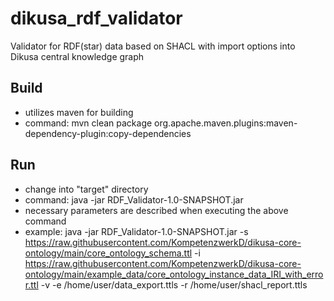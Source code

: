# dikusa_rdf_validator
Validator for RDF(star) data based on SHACL with import options into Dikusa central knowledge graph

## Build
* utilizes maven for building
* command: mvn clean package org.apache.maven.plugins:maven-dependency-plugin:copy-dependencies

## Run
* change into "target" directory
* command: java -jar RDF_Validator-1.0-SNAPSHOT.jar
* necessary parameters are described when executing the above command
* example:  java -jar RDF_Validator-1.0-SNAPSHOT.jar -s https://raw.githubusercontent.com/KompetenzwerkD/dikusa-core-ontology/main/core_ontology_schema.ttl -i https://raw.githubusercontent.com/KompetenzwerkD/dikusa-core-ontology/main/example_data/core_ontology_instance_data_IRI_with_error.ttl -v -e /home/user/data_export.ttls -r /home/user/shacl_report.ttls

